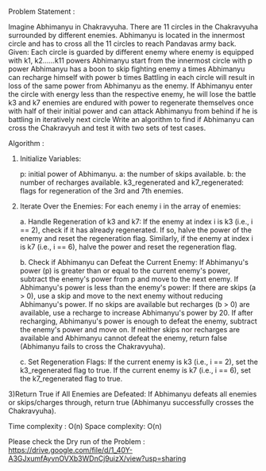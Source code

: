 Problem Statement :

Imagine Abhimanyu in Chakravyuha. There are 11 circles in the Chakravyuha surrounded by
different enemies. Abhimanyu is located in the innermost circle and has to cross all the 11
circles to reach Pandavas army back.
Given:
Each circle is guarded by different enemy where enemy is equipped with k1, k2……k11
powers
Abhimanyu start from the innermost circle with p power
Abhimanyu has a boon to skip fighting enemy a times
Abhimanyu can recharge himself with power b times
Battling in each circle will result in loss of the same power from Abhimanyu as the enemy. If
Abhimanyu enter the circle with energy less than the respective enemy, he will lose the battle
k3 and k7 enemies are endured with power to regenerate themselves once with half of their
initial power and can attack Abhimanyu from behind if he is battling in iteratively next circle
Write an algorithm to find if Abhimanyu can cross the Chakravyuh and test it with two sets of
test cases.

Algorithm :

1) Initialize Variables:

     p: initial power of Abhimanyu.
     a: the number of skips available.
     b: the number of recharges available.
     k3_regenerated and k7_regenerated: flags for regeneration of the 3rd and 7th enemies.

2) Iterate Over the Enemies:
For each enemy i in the array of enemies:

    a. Handle Regeneration of k3 and k7:
       If the enemy at index i is k3 (i.e., i == 2), check if it has already regenerated. If so, halve the power of the enemy and reset the regeneration flag.
       Similarly, if the enemy at index i is k7 (i.e., i == 6), halve the power and reset the regeneration flag.

    b. Check if Abhimanyu can Defeat the Current Enemy:
       If Abhimanyu's power (p) is greater than or equal to the current enemy's power, subtract the enemy's power from p and move to the next enemy.
       If Abhimanyu's power is less than the enemy's power:
       If there are skips (a > 0), use a skip and move to the next enemy without reducing Abhimanyu's power.
       If no skips are available but recharges (b > 0) are available, use a recharge to increase Abhimanyu's power by 20. If after recharging, Abhimanyu's power is enough to defeat the enemy, subtract the enemy's power and move on.
        If neither skips nor recharges are available and Abhimanyu cannot defeat the enemy, return false (Abhimanyu fails to cross the Chakravyuha).
   
   c. Set Regeneration Flags:
      If the current enemy is k3 (i.e., i == 2), set the k3_regenerated flag to true.
      If the current enemy is k7 (i.e., i == 6), set the k7_regenerated flag to true.

3)Return True if All Enemies are Defeated:
      If Abhimanyu defeats all enemies or skips/charges through, return true (Abhimanyu successfully crosses the Chakravyuha).

Time complexity : O(n)
Space complexity: O(n)

Please check the Dry run of the Problem : https://drive.google.com/file/d/1_40Y-A3GJxumfAyvnOVXb3WDnCj9uizX/view?usp=sharing
